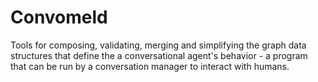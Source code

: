 # Convomeld

Tools for composing, validating, merging and simplifying the graph data structures that define the a conversational agent's behavior - a program that can be run by a conversation manager to interact with humans.

